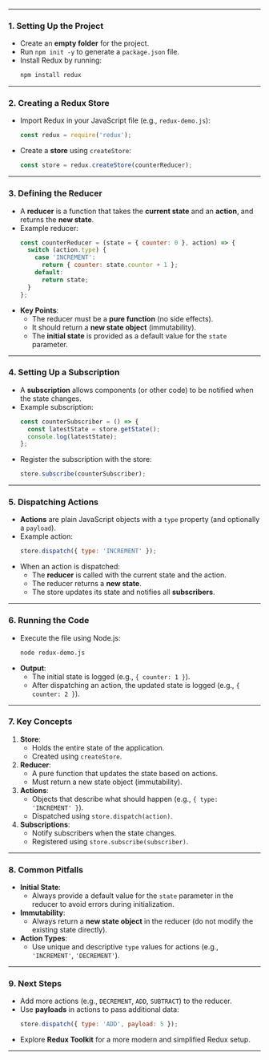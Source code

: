 
---

### **1. Setting Up the Project**
- Create an **empty folder** for the project.
- Run `npm init -y` to generate a `package.json` file.
- Install Redux by running:
  ```bash
  npm install redux
  ```

---

### **2. Creating a Redux Store**
- Import Redux in your JavaScript file (e.g., `redux-demo.js`):
  ```javascript
  const redux = require('redux');
  ```
- Create a **store** using `createStore`:
  ```javascript
  const store = redux.createStore(counterReducer);
  ```

---

### **3. Defining the Reducer**
- A **reducer** is a function that takes the **current state** and an **action**, and returns the **new state**.
- Example reducer:
  ```javascript
  const counterReducer = (state = { counter: 0 }, action) => {
    switch (action.type) {
      case 'INCREMENT':
        return { counter: state.counter + 1 };
      default:
        return state;
    }
  };
  ```
- **Key Points**:
  - The reducer must be a **pure function** (no side effects).
  - It should return a **new state object** (immutability).
  - The **initial state** is provided as a default value for the `state` parameter.

---

### **4. Setting Up a Subscription**
- A **subscription** allows components (or other code) to be notified when the state changes.
- Example subscription:
  ```javascript
  const counterSubscriber = () => {
    const latestState = store.getState();
    console.log(latestState);
  };
  ```
- Register the subscription with the store:
  ```javascript
  store.subscribe(counterSubscriber);
  ```

---

### **5. Dispatching Actions**
- **Actions** are plain JavaScript objects with a `type` property (and optionally a `payload`).
- Example action:
  ```javascript
  store.dispatch({ type: 'INCREMENT' });
  ```
- When an action is dispatched:
  - The **reducer** is called with the current state and the action.
  - The reducer returns a **new state**.
  - The store updates its state and notifies all **subscribers**.

---

### **6. Running the Code**
- Execute the file using Node.js:
  ```bash
  node redux-demo.js
  ```
- **Output**:
  - The initial state is logged (e.g., `{ counter: 1 }`).
  - After dispatching an action, the updated state is logged (e.g., `{ counter: 2 }`).

---

### **7. Key Concepts**
1. **Store**:
   - Holds the entire state of the application.
   - Created using `createStore`.
2. **Reducer**:
   - A pure function that updates the state based on actions.
   - Must return a new state object (immutability).
3. **Actions**:
   - Objects that describe what should happen (e.g., `{ type: 'INCREMENT' }`).
   - Dispatched using `store.dispatch(action)`.
4. **Subscriptions**:
   - Notify subscribers when the state changes.
   - Registered using `store.subscribe(subscriber)`.

---

### **8. Common Pitfalls**
- **Initial State**:
  - Always provide a default value for the `state` parameter in the reducer to avoid errors during initialization.
- **Immutability**:
  - Always return a **new state object** in the reducer (do not modify the existing state directly).
- **Action Types**:
  - Use unique and descriptive `type` values for actions (e.g., `'INCREMENT'`, `'DECREMENT'`).

---

### **9. Next Steps**
- Add more actions (e.g., `DECREMENT`, `ADD`, `SUBTRACT`) to the reducer.
- Use **payloads** in actions to pass additional data:
  ```javascript
  store.dispatch({ type: 'ADD', payload: 5 });
  ```
- Explore **Redux Toolkit** for a more modern and simplified Redux setup.

---

